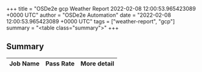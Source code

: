 +++
title = "OSDe2e gcp Weather Report 2022-02-08 12:00:53.965423089 +0000 UTC"
author = "OSDe2e Automation"
date = "2022-02-08 12:00:53.965423089 +0000 UTC"
tags = ["weather-report", "gcp"]
summary = "<table class=\"summary\"></table>"
+++
## Summary

| Job Name | Pass Rate | More detail |
|----------|-----------|-------------|




